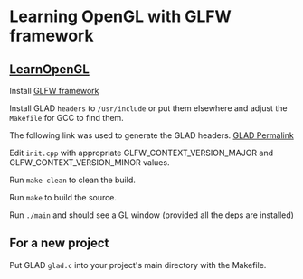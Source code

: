 # Learning OpenGL with GLFW framework #

## [LearnOpenGL](https://learnopengl.com/) ##

Install [GLFW framework](https://www.glfw.org/)

Install GLAD `headers` to `/usr/include` or put them elsewhere and adjust the `Makefile` for GCC to find them.

The following link was used to generate the GLAD headers. [GLAD Permalink](https://glad.dav1d.de/#language=c&specification=gl&api=gl%3D4.6&api=gles1%3D1.0&api=gles2%3D3.2&api=glsc2%3Dnone&profile=core&loader=on)

Edit `init.cpp` with appropriate GLFW_CONTEXT_VERSION_MAJOR and GLFW_CONTEXT_VERSION_MINOR values.

Run `make clean` to clean the build.

Run `make` to build the source.

Run `./main` and should see a GL window (provided all the deps are installed)

## For a new project ##
Put GLAD ```glad.c``` into your project's main directory with the Makefile.
